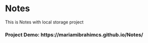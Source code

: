 # Notes
This is Notes with local storage project
<h3>Project Demo: https://mariamibrahimcs.github.io/Notes/</h3>
